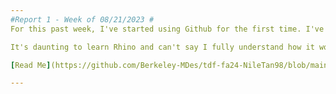 ```yaml
---
#Report 1 - Week of 08/21/2023 #
For this past week, I've started using Github for the first time. I've also started learning Rhino from beginning.

It's daunting to learn Rhino and can't say I fully understand how it works, but I'm also excited :)

[Read Me](https://github.com/Berkeley-MDes/tdf-fa24-NileTan98/blob/main/README.md)

---
```


